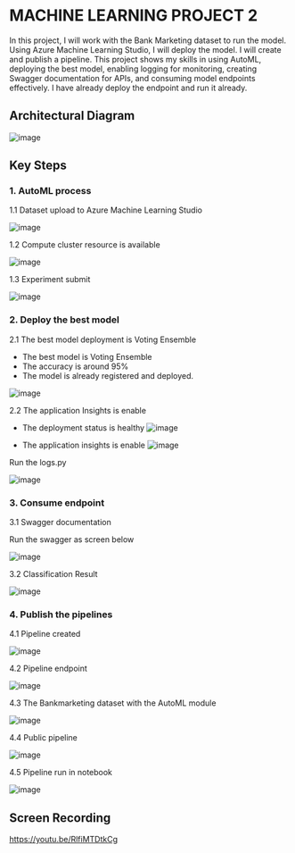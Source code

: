 

# MACHINE LEARNING PROJECT 2

In this project, I will work with the Bank Marketing dataset to run the model. Using Azure Machine Learning Studio, I will deploy the model. I will create and publish a pipeline. This project shows my skills in using AutoML, deploying the best model, enabling logging for monitoring, creating Swagger documentation for APIs, and consuming model endpoints effectively. I have already deploy the endpoint and run it already.

## Architectural Diagram

![image](https://github.com/user-attachments/assets/b60dd01d-e729-44eb-ab15-451972dcab7e)


## Key Steps




### 1. AutoML process
1.1 Dataset upload to Azure Machine Learning Studio

![image](https://github.com/user-attachments/assets/5ab9e360-bfb1-4fff-bfdd-b9fd4f8478d6)


1.2 Compute cluster resource is available

![image](https://github.com/user-attachments/assets/d469e73c-819a-4e32-905b-d10dd765719a)


1.3 Experiment submit

![image](https://github.com/user-attachments/assets/afe88900-c098-4577-8b83-66089e530761)


### 2. Deploy the best model
2.1 The best model deployment is Voting Ensemble
- The best model is Voting Ensemble
- The accuracy is around 95%
- The model is already registered and deployed.

![image](https://github.com/user-attachments/assets/0220ead2-3a6d-4c2e-ab07-b618910ec698)



2.2 The application Insights is enable 
- The deployment status is healthy
![image](https://github.com/user-attachments/assets/eceaa482-a6e4-4fc4-b20f-5826459913cb)

- The application insights is enable
![image](https://github.com/user-attachments/assets/6ac0b6c1-8454-4635-a894-a8812ecfe910)


Run the logs.py

![image](https://github.com/user-attachments/assets/ac726032-ab6e-4760-9240-86a69c2ae003)



### 3. Consume endpoint
3.1 Swagger documentation

Run the swagger as screen below

![image](https://github.com/user-attachments/assets/acfd0580-239d-4292-97a0-7f2385c52511)



3.2 Classification Result

![image](https://github.com/user-attachments/assets/f84e21ae-3a65-4fbd-84d3-16965bff26a9)


### 4. Publish the pipelines
   
4.1 Pipeline created

![image](https://github.com/user-attachments/assets/8c02e92c-6fcc-404a-b5e4-1d76dea0601b)



4.2 Pipeline endpoint

![image](https://github.com/user-attachments/assets/f66f089a-a80f-4913-a560-f1519445cb93)

4.3 The Bankmarketing dataset with the AutoML module

![image](https://github.com/user-attachments/assets/c977c221-cb05-4890-8853-8f8cfad127ab)


4.4 Public pipeline

![image](https://github.com/user-attachments/assets/afcdfd9c-0d67-4e65-b2f9-7596daa50949)


4.5 Pipeline run in notebook

![image](https://github.com/user-attachments/assets/80b45832-f16c-4d88-b6ed-3aca5ff6e286)






## Screen Recording
https://youtu.be/RlfiMTDtkCg

